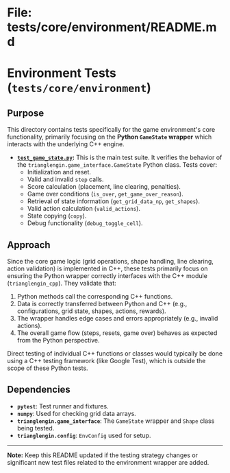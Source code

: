# File: tests/core/environment/README.md
# Environment Tests (`tests/core/environment`)

## Purpose

This directory contains tests specifically for the game environment's core functionality, primarily focusing on the **Python `GameState` wrapper** which interacts with the underlying C++ engine.

-   **[`test_game_state.py`](test_game_state.py):** This is the main test suite. It verifies the behavior of the `trianglengin.game_interface.GameState` Python class. Tests cover:
    -   Initialization and reset.
    -   Valid and invalid `step` calls.
    -   Score calculation (placement, line clearing, penalties).
    -   Game over conditions (`is_over`, `get_game_over_reason`).
    -   Retrieval of state information (`get_grid_data_np`, `get_shapes`).
    -   Valid action calculation (`valid_actions`).
    -   State copying (`copy`).
    -   Debug functionality (`debug_toggle_cell`).

## Approach

Since the core game logic (grid operations, shape handling, line clearing, action validation) is implemented in C++, these tests primarily focus on ensuring the Python wrapper correctly interfaces with the C++ module (`trianglengin_cpp`). They validate that:

1.  Python methods call the corresponding C++ functions.
2.  Data is correctly transferred between Python and C++ (e.g., configurations, grid state, shapes, actions, rewards).
3.  The wrapper handles edge cases and errors appropriately (e.g., invalid actions).
4.  The overall game flow (steps, resets, game over) behaves as expected from the Python perspective.

Direct testing of individual C++ functions or classes would typically be done using a C++ testing framework (like Google Test), which is outside the scope of these Python tests.

## Dependencies

-   **`pytest`**: Test runner and fixtures.
-   **`numpy`**: Used for checking grid data arrays.
-   **`trianglengin.game_interface`**: The `GameState` wrapper and `Shape` class being tested.
-   **`trianglengin.config`**: `EnvConfig` used for setup.

---

**Note:** Keep this README updated if the testing strategy changes or significant new test files related to the environment wrapper are added.